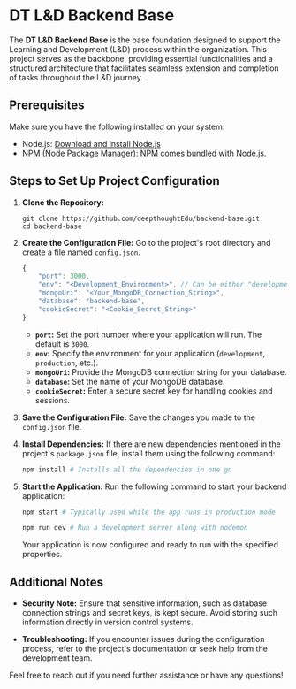 # DT L&D Backend Base

The **DT L&D Backend Base** is the base foundation designed to support the Learning and Development (L&D) process within the organization. This project serves as the backbone, providing essential functionalities and a structured architecture that facilitates seamless extension and completion of tasks throughout the L&D journey.

## Prerequisites

Make sure you have the following installed on your system:

- Node.js: [Download and install Node.js](https://nodejs.org/)
- NPM (Node Package Manager): NPM comes bundled with Node.js.

## Steps to Set Up Project Configuration

1. **Clone the Repository:**
   ```
   git clone https://github.com/deepthoughtEdu/backend-base.git
   cd backend-base
   ```

2. **Create the Configuration File:**
   Go to the project's root directory and create a file named `config.json`.

   ```javascript
   {
       "port": 3000,
       "env": "<Development_Environment>", // Can be either "development" or "production"
       "mongoUri": "<Your_MongoDB_Connection_String>",
       "database": "backend-base",
       "cookieSecret": "<Cookie_Secret_String>"
   }
   ```

   - **`port`:** Set the port number where your application will run. The default is `3000`.
   - **`env`:** Specify the environment for your application (`development`, `production`, etc.).
   - **`mongoUri`:** Provide the MongoDB connection string for your database.
   - **`database`:** Set the name of your MongoDB database.
   - **`cookieSecret`:** Enter a secure secret key for handling cookies and sessions.

3. **Save the Configuration File:**
   Save the changes you made to the `config.json` file.

4. **Install Dependencies:**
   If there are new dependencies mentioned in the project's `package.json` file, install them using the following command:
   ```bash
   npm install # Installs all the dependencies in one go
   ```

5. **Start the Application:**
   Run the following command to start your backend application:
   ```bash
   npm start # Typically used while the app runs in production mode
   
   npm run dev # Run a development server along with nodemon
   ```

   Your application is now configured and ready to run with the specified properties.

## Additional Notes

- **Security Note:**
  Ensure that sensitive information, such as database connection strings and secret keys, is kept secure. Avoid storing such information directly in version control systems.

- **Troubleshooting:**
  If you encounter issues during the configuration process, refer to the project's documentation or seek help from the development team.

Feel free to reach out if you need further assistance or have any questions!